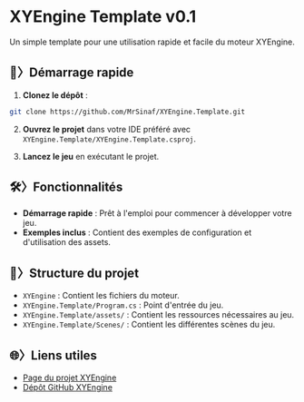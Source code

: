 # XYEngine Template v0.1

Un simple template pour une utilisation rapide et facile du moteur XYEngine.

## 🚀〉Démarrage rapide

1. **Clonez le dépôt** :

```sh
git clone https://github.com/MrSinaf/XYEngine.Template.git
```

2. **Ouvrez le projet** dans votre IDE préféré avec `XYEngine.Template/XYEngine.Template.csproj`.

3. **Lancez le jeu** en exécutant le projet.

## 🛠️〉Fonctionnalités

- **Démarrage rapide** : Prêt à l'emploi pour commencer à développer votre jeu.
- **Exemples inclus** : Contient des exemples de configuration et d'utilisation des assets.

## 📂〉Structure du projet

- `XYEngine` : Contient les fichiers du moteur.
- `XYEngine.Template/Program.cs` : Point d'entrée du jeu.
- `XYEngine.Template/assets/` : Contient les ressources nécessaires au jeu.
- `XYEngine.Template/Scenes/` : Contient les différentes scènes du jeu.

## 🌐〉Liens utiles

- [Page du projet XYEngine](https://sinafproduction.xyz/projects/xyengine)
- [Dépôt GitHub XYEngine](https://github.com/MrSinaf/XYEngine)